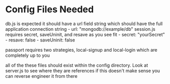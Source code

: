 # Config Files Needed
db.js is expected it should have a url field string which should have the full application connection string
    - url: "mongodb://example/db"
session.js requires secret, saveUninit, and resave as you see fit
    - secret: "yourSecret"
    - resave: false
    - saveUninit: false

passport requires two strategies, local-signup and local-login which are completely up to you

all of the these files should exist within the config directory. Look at server.js to see where they are references
if this doesn't make sense you can reverse engineer it from there